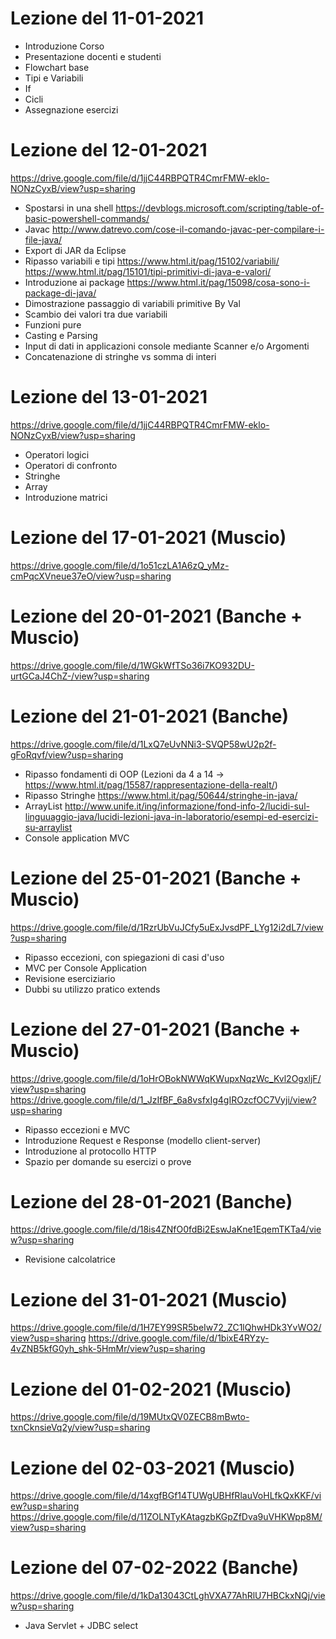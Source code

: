 # Lezione del 11-01-2021
 - Introduzione Corso
 - Presentazione docenti e studenti
 - Flowchart base
 - Tipi e Variabili
 - If
 - Cicli
 - Assegnazione esercizi

# Lezione del 12-01-2021
https://drive.google.com/file/d/1jjC44RBPQTR4CmrFMW-eklo-NONzCyxB/view?usp=sharing
 - Spostarsi in una shell
    https://devblogs.microsoft.com/scripting/table-of-basic-powershell-commands/
 - Javac
    http://www.datrevo.com/cose-il-comando-javac-per-compilare-i-file-java/
 - Export di JAR da Eclipse
 - Ripasso variabili e tipi
    https://www.html.it/pag/15102/variabili/
    https://www.html.it/pag/15101/tipi-primitivi-di-java-e-valori/
 - Introduzione ai package
    https://www.html.it/pag/15098/cosa-sono-i-package-di-java/
 - Dimostrazione passaggio di variabili primitive By Val
 - Scambio dei valori tra due variabili
 - Funzioni pure
 - Casting e Parsing
 - Input di dati in applicazioni console mediante Scanner e/o Argomenti
 - Concatenazione di stringhe vs somma di interi

# Lezione del 13-01-2021
https://drive.google.com/file/d/1jjC44RBPQTR4CmrFMW-eklo-NONzCyxB/view?usp=sharing
 - Operatori logici
 - Operatori di confronto
 - Stringhe
 - Array
 - Introduzione matrici

# Lezione del 17-01-2021 (Muscio)
https://drive.google.com/file/d/1o51czLA1A6zQ_yMz-cmPqcXVneue37eO/view?usp=sharing

# Lezione del 20-01-2021 (Banche + Muscio)
https://drive.google.com/file/d/1WGkWfTSo36i7KO932DU-urtGCaJ4ChZ-/view?usp=sharing

# Lezione del 21-01-2021 (Banche)
https://drive.google.com/file/d/1LxQ7eUvNNi3-SVQP58wU2p2f-gFoRqvf/view?usp=sharing
 - Ripasso fondamenti di OOP (Lezioni da 4 a 14 -> https://www.html.it/pag/15587/rappresentazione-della-realt/)
 - Ripasso Stringhe https://www.html.it/pag/50644/stringhe-in-java/
 - ArrayList http://www.unife.it/ing/informazione/fond-info-2/lucidi-sul-linguuaggio-java/lucidi-lezioni-java-in-laboratorio/esempi-ed-esercizi-su-arraylist
 - Console application MVC

# Lezione del 25-01-2021 (Banche + Muscio)
https://drive.google.com/file/d/1RzrUbVuJCfy5uExJvsdPF_LYg12i2dL7/view?usp=sharing
 - Ripasso eccezioni, con spiegazioni di casi d'uso
 - MVC per Console Application
 - Revisione eserciziario
 - Dubbi su utilizzo pratico extends

# Lezione del 27-01-2021 (Banche + Muscio)
https://drive.google.com/file/d/1oHrOBokNWWqKWupxNqzWc_Kvl2OgxljF/view?usp=sharing
https://drive.google.com/file/d/1_JzIfBF_6a8vsfxIg4gIROzcfOC7Vyji/view?usp=sharing
 - Ripasso eccezioni e MVC
 - Introduzione Request e Response (modello client-server)
 - Introduzione al protocollo HTTP
 - Spazio per domande su esercizi o prove

 # Lezione del 28-01-2021 (Banche)
https://drive.google.com/file/d/18is4ZNfO0fdBi2EswJaKne1EqemTKTa4/view?usp=sharing
 - Revisione calcolatrice

 # Lezione del 31-01-2021 (Muscio)
https://drive.google.com/file/d/1H7EY99SR5beIw72_ZC1lQhwHDk3YvWO2/view?usp=sharing
https://drive.google.com/file/d/1bixE4RYzy-4vZNB5kfG0yh_shk-5HmMr/view?usp=sharing

 # Lezione del 01-02-2021 (Muscio)
 https://drive.google.com/file/d/19MUtxQV0ZECB8mBwto-txnCknsieVq2y/view?usp=sharing
 
 # Lezione del 02-03-2021 (Muscio)
 https://drive.google.com/file/d/14xgfBGf14TUWgUBHfRlauVoHLfkQxKKF/view?usp=sharing
 https://drive.google.com/file/d/11ZOLNTyKAtagzbKGpZfDva9uVHKWpp8M/view?usp=sharing
 

# Lezione del 07-02-2022 (Banche)
 https://drive.google.com/file/d/1kDa13043CtLghVXA77AhRlU7HBCkxNQj/view?usp=sharing
 - Java Servlet + JDBC select
